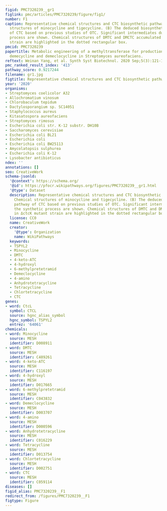 ```yaml
---
figid: PMC7320239__gr1
figlink: pmc/articles/PMC7320239/figure/fig1/
number: F1
caption: Representative chemical structures and CTC biosynthetic pathway. (A) Chemical
  structures of minocycline and tigecycline. (B) The deduced biosynthetic pathway
  of CTC based on previous studies of OTC. Significant intermediates during the synthetic
  process are shown. Chemical structures of DMTC and DMCTC accumulated in ΔctcK mutant
  strain are highlighted in the dotted rectangular box.
pmcid: PMC7320239
papertitle: Metabolic engineering of a methyltransferase for production of drug precursors
  demecycline and demeclocycline in Streptomyces aureofaciens.
reftext: Weinan Yang, et al. Synth Syst Biotechnol. 2020 Sep;5(3):121-130.
pmc_ranked_result_index: '413'
pathway_score: 0.9217244
filename: gr1.jpg
figtitle: Representative chemical structures and CTC biosynthetic pathway
year: '2020'
organisms:
- Streptomyces coelicolor A32
- Allochromatium vinosum
- Chlorobaculum tepidum
- Dactylosporangium sp. SC14051
- Staphylococcus aureus
- Kitasatospora aureofaciens
- Streptomyces rimosus
- Escherichia coli str. K-12 substr. DH10B
- Saccharomyces cerevisiae
- Escherichia coli BL21
- Escherichia coli
- Escherichia coli BW25113
- Amycolatopsis sulphurea
- Escherichia coli K-12
- Lysobacter antibioticus
ndex: ''
annotations: []
seo: CreativeWork
schema-jsonld:
  '@context': https://schema.org/
  '@id': https://pfocr.wikipathways.org/figures/PMC7320239__gr1.html
  '@type': Dataset
  description: Representative chemical structures and CTC biosynthetic pathway. (A)
    Chemical structures of minocycline and tigecycline. (B) The deduced biosynthetic
    pathway of CTC based on previous studies of OTC. Significant intermediates during
    the synthetic process are shown. Chemical structures of DMTC and DMCTC accumulated
    in ΔctcK mutant strain are highlighted in the dotted rectangular box.
  license: CC0
  name: CreativeWork
  creator:
    '@type': Organization
    name: WikiPathways
  keywords:
  - TSPYL2
  - Minocycline
  - DMTC
  - 4-keto-ATC
  - 4-hydroxyl
  - 6-methylpretetramid
  - Demeclocycline
  - 4-amino
  - Anhydrotetracycline
  - Tetracycline
  - Chlortetracycline
  - CTC
genes:
- word: CtcL
  symbol: CTCL
  source: hgnc_alias_symbol
  hgnc_symbol: TSPYL2
  entrez: '64061'
chemicals:
- word: Minocycline
  source: MESH
  identifier: D008911
- word: DMTC
  source: MESH
  identifier: C489261
- word: 4-keto-ATC
  source: MESH
  identifier: C116197
- word: 4-hydroxyl
  source: MESH
  identifier: D017665
- word: 6-methylpretetramid
  source: MESH
  identifier: C043832
- word: Demeclocycline
  source: MESH
  identifier: D003707
- word: 4-amino
  source: MESH
  identifier: D000596
- word: Anhydrotetracycline
  source: MESH
  identifier: C016229
- word: Tetracycline
  source: MESH
  identifier: D013754
- word: Chlortetracycline
  source: MESH
  identifier: D002751
- word: CTC
  source: MESH
  identifier: C059114
diseases: []
figid_alias: PMC7320239__F1
redirect_from: /figures/PMC7320239__F1
figtype: Figure
---
```

